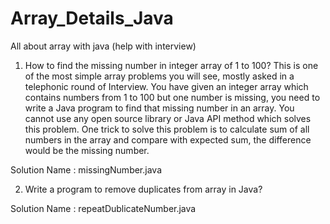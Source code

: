 # Array_Details_Java
All about array with java (help with interview)


1. How to find the missing number in integer array of 1 to 100?
This is one of the most simple array problems you will see, mostly asked in a telephonic round of Interview. 
You have given an integer array which contains numbers from 1 to 100 but one number is missing, you need to write a Java program to find that missing number in an array. 
You cannot use any open source library or Java API method which solves this problem. 
One trick to solve this problem is to calculate sum of all numbers in the array and compare with expected sum, the difference would be the missing number.

Solution Name : missingNumber.java

2. Write a program to remove duplicates from array in Java?

Solution Name : repeatDublicateNumber.java
